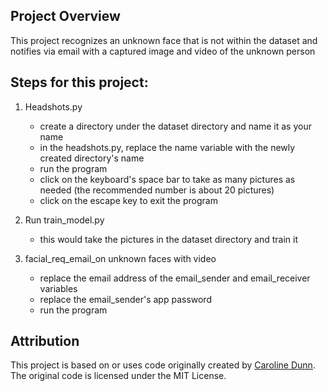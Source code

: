 ## Project Overview
This project recognizes an unknown face that is not within the dataset and notifies via email with a captured image and video of the unknown person

## Steps for this project:

1. Headshots.py 
	- create a directory under the dataset directory and name it as your name
	- in the headshots.py, replace the name variable with the newly created directory's name
	- run the program
	- click on the keyboard's space bar to take as many pictures as needed (the recommended number is about 20 pictures)
	- click on the escape key to exit the program

2. Run train_model.py
	- this would take the pictures in the dataset directory and train it

3. facial_req_email_on unknown faces with video
	- replace the email address of the email_sender and email_receiver variables
	- replace the email_sender's app password
	- run the program

## Attribution
This project is based on or uses code originally created by [Caroline Dunn](https://github.com/carolinedunn/facial_recognition). The original code is licensed under the MIT License.
